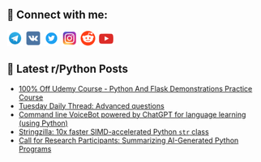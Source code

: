 ## 🔎 Connect with me:
[<img src="https://github.com/bullbesh/bullbesh/blob/main/images/Telegram.png" width="32" height="32" />](https://t.me/bullbesh)
[<img src="https://github.com/bullbesh/bullbesh/blob/main/images/VK.png" width="32" height="32" />](https://vk.com/bullbesh)
[<img src="https://github.com/bullbesh/bullbesh/blob/main/images/Twitter.png" width="32" height="32" />](https://twitter.com/bullbesh1)
[<img src="https://github.com/bullbesh/bullbesh/blob/main/images/Instagram.png" width="32" height="32" />](https://www.instagram.com/bullbesh)
[<img src="https://github.com/bullbesh/bullbesh/blob/main/images/Reddit.png" width="32" height="32" />](https://www.reddit.com/user/bullbesh)
[<img src="https://github.com/bullbesh/bullbesh/blob/main/images/YouTube.png" width="32" height="32" />](https://www.youtube.com/channel/UCtfjRs6uzgq5mfm8S06WTcg)

## 📕 Latest r/Python Posts
<!-- BLOG-POST-LIST:START -->
- [100% Off Udemy Course - Python And Flask Demonstrations Practice Course](https://www.reddit.com/r/Python/comments/164b2z1/100_off_udemy_course_python_and_flask/)
- [Tuesday Daily Thread: Advanced questions](https://www.reddit.com/r/Python/comments/1642hi5/tuesday_daily_thread_advanced_questions/)
- [Command line VoiceBot powered by ChatGPT for language learning &lpar;using Python&rpar;](https://www.reddit.com/r/Python/comments/1640b9z/command_line_voicebot_powered_by_chatgpt_for/)
- [Stringzilla: 10x faster SIMD-accelerated Python `str` class](https://www.reddit.com/r/Python/comments/163ztzd/stringzilla_10x_faster_simdaccelerated_python_str/)
- [Call for Research Participants: Summarizing AI-Generated Python Programs](https://www.reddit.com/r/Python/comments/163wz3s/call_for_research_participants_summarizing/)
<!-- BLOG-POST-LIST:END -->
